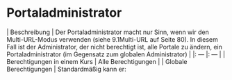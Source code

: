 
# Portaladministrator

| Beschreibung | Der Portaladministrator macht nur Sinn, wenn wir den Multi-URL-Modus verwenden \(siehe 9.1Multi-URL auf Seite 80\). In diesem Fall ist der Administrator, der nicht berechtigt ist, alle Portale zu ändern, ein Portaladministrator \(im Gegensatz zum globalen Administrator\) |
|: — |: — |
| Berechtigungen in einem Kurs | Alle Berechtigungen |
| Globale Berechtigungen | Standardmäßig kann er: